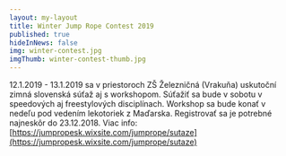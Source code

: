 ```yaml
---
layout: my-layout
title: Winter Jump Rope Contest 2019
published: true
hideInNews: false
img: winter-contest.jpg
imgThumb: winter-contest-thumb.jpg
---
```


12.1.2019 - 13.1.2019 sa v priestoroch ZŠ Železničná (Vrakuňa) uskutoční zimná slovenská súťaž aj s workshopom. Súťažiť sa bude v sobotu v 
speedových aj freestylových disciplínach. Workshop sa bude konať v nedeľu pod vedením lekotoriek z Maďarska. Registrovať sa je potrebné najneskôr do 23.12.2018. Viac info: [https://jumpropesk.wixsite.com/jumprope/sutaze](https://jumpropesk.wixsite.com/jumprope/sutaze)
<!--more-->
